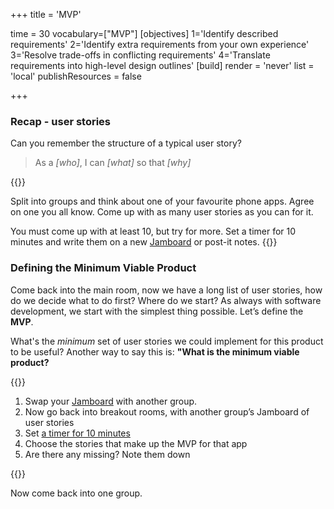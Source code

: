 +++
title = 'MVP'

time = 30
vocabulary=["MVP"]
[objectives]
1='Identify described requirements'
2='Identify extra requirements from your own experience'
3='Resolve trade-offs in conflicting requirements'
4='Translate requirements into high-level design outlines' 
[build]
  render = 'never'
  list = 'local'
  publishResources = false

+++

### Recap - user stories

Can you remember the structure of a typical user story?

> As a _[who]_, I can _[what]_ so that _[why]_

{{<note type="activity" title="Favourite App (10 minutes)">}}

Split into groups and think about one of your favourite phone apps. Agree on one you all know. Come up with as many user stories as you can for it.

You must come up with at least 10, but try for more. Set a timer for 10 minutes and write them on a new [Jamboard](https://jamboard.google.com/) or post-it notes.
{{</note>}}

### Defining the Minimum Viable Product

Come back into the main room, now we have a long list of user stories, how do we decide what to do first? Where do we start? As always with software development, we start with the simplest thing possible. Let’s define the **MVP**.

What's the _minimum_ set of user stories we could implement for this product to be useful? Another way to say this is: **"What is the minimum viable product?**

{{<note type="activity" title=" Prioritise! (10m)">}}

1. Swap your [Jamboard](https://jamboard.google.com/) with another group.
2. Now go back into breakout rooms, with another group’s Jamboard of user stories
3. Set [a timer for 10 minutes](https://www.google.com/search?q=a+timer+for+10+minutes)
4. Choose the stories that make up the MVP for that app
5. Are there any missing? Note them down

{{</note>}}

Now come back into one group.
